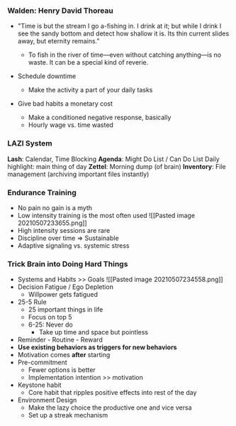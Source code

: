 ### Walden: Henry David Thoreau
- "Time is but the stream I go a-fishing in. I drink at it; but while I drink I see the sandy bottom and detect how shallow it is. Its thin current slides away, but eternity remains.” 
	- To fish in the river of time—even without catching anything—is no waste. It can be a special kind of reverie.

- Schedule downtime
	- Make the activity a part of your daily tasks
- Give bad habits a monetary cost
	- Make a conditioned negative response, basically
	- Hourly wage vs. time wasted 

### LAZI System
**Lash**: Calendar, Time Blocking
**Agenda**: Might Do List / Can Do List
Daily highlight: main thing of day
**Zettel**: Morning dump (of brain)
**Inventory**: File management (archiving important files instantly)

### Endurance Training
- No pain no gain is a myth
- Low intensity training is the most often used
![[Pasted image 20210507233655.png]]
- High intensity sessions are rare 
- Discipline over time => Sustainable
- Adaptive signaling vs. systemic stress

###  Trick Brain into Doing Hard Things
- Systems and Habits >> Goals
![[Pasted image 20210507234558.png]]
- Decision Fatigue / Ego Depletion
	- Willpower gets fatigued
- 25-5 Rule
	- 25 important things in life
	- Focus on top 5
	- 6-25: Never do
		- Take up time and space but pointless
- Reminder - Routine - Reward
- **Use existing behaviors as triggers for new behaviors**
- Motivation comes **after** starting
- Pre-commitment
	- Fewer options is better
	- Implementation intention >> motivation
- Keystone habit
	- Core habit that ripples positive effects into rest of the day
- Environment Design
	- Make the lazy choice the productive one and vice versa
	- Set up a streak mechanism



